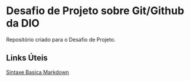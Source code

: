 # Desafio de Projeto sobre Git/Github da DIO
Repositório criado para o Desafio de Projeto.

## Links  Úteis
[Sintaxe Basica Markdown](https://www.markdownguide.org/basic-syntax/) 
